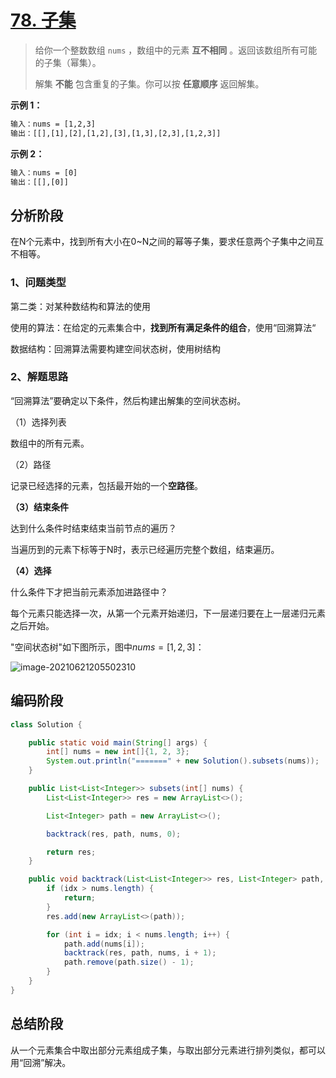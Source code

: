 # [78. 子集](https://leetcode-cn.com/problems/subsets/)

> 给你一个整数数组 `nums` ，数组中的元素 **互不相同** 。返回该数组所有可能的子集（幂集）。
>
> 解集 **不能** 包含重复的子集。你可以按 **任意顺序** 返回解集。

**示例 1：**

```tex
输入：nums = [1,2,3]
输出：[[],[1],[2],[1,2],[3],[1,3],[2,3],[1,2,3]]
```

**示例 2：**

```tex
输入：nums = [0]
输出：[[],[0]]
```

## 分析阶段

在N个元素中，找到所有大小在0~N之间的幂等子集，要求任意两个子集中之间互不相等。

### 1、问题类型

第二类：对某种数结构和算法的使用

使用的算法：在给定的元素集合中，**找到所有满足条件的组合**，使用“回溯算法“

数据结构：回溯算法需要构建空间状态树，使用树结构

### 2、解题思路

“回溯算法”要确定以下条件，然后构建出解集的空间状态树。

（1）选择列表

数组中的所有元素。

（2）路径

记录已经选择的元素，包括最开始的一个**空路径**。

**（3）结束条件**

达到什么条件时结束结束当前节点的遍历？

当遍历到的元素下标等于N时，表示已经遍历完整个数组，结束遍历。

**（4）选择**

什么条件下才把当前元素添加进路径中？

每个元素只能选择一次，从第一个元素开始递归，下一层递归要在上一层递归元素之后开始。



"空间状态树"如下图所示，图中$nums=[1,2,3]$：

![image-20210621205502310](https://cdn.jsdelivr.net/gh/shimengjie/image-repo//img/image-20210621205502310.png)

## 编码阶段

```java
class Solution {

    public static void main(String[] args) {
        int[] nums = new int[]{1, 2, 3};
        System.out.println("=======" + new Solution().subsets(nums));
    }

    public List<List<Integer>> subsets(int[] nums) {
        List<List<Integer>> res = new ArrayList<>();

        List<Integer> path = new ArrayList<>();

        backtrack(res, path, nums, 0);

        return res;
    }

    public void backtrack(List<List<Integer>> res, List<Integer> path, int[] nums, int idx) {
        if (idx > nums.length) {
            return;
        }
        res.add(new ArrayList<>(path));

        for (int i = idx; i < nums.length; i++) {
            path.add(nums[i]);
            backtrack(res, path, nums, i + 1);
            path.remove(path.size() - 1);
        }
    }
}
```

## 总结阶段

从一个元素集合中取出部分元素组成子集，与取出部分元素进行排列类似，都可以用“回溯”解决。